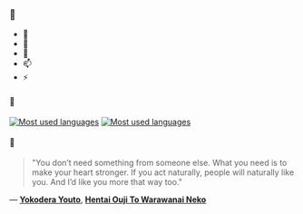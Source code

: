 ### 👋

- 🔭
- 🌱
- 💬
- 📫
- ⚡

#### 🧏

[![Most used languages](https://github-readme-stats-aynah.vercel.app/api/top-langs/?username=aynh&theme=solarized-dark&langs_count=6&layout=compact&hide_title=true)](https://github.com/anuraghazra/github-readme-stats#gh-dark-mode-only)
[![Most used languages](https://github-readme-stats-aynah.vercel.app/api/top-langs/?username=aynh&theme=solarized-light&langs_count=6&layout=compact&hide_title=true)](https://github.com/anuraghazra/github-readme-stats#gh-light-mode-only)

#### 💬

> "You don’t need something from someone else. What you need is to make your heart stronger. If you act naturally, people will naturally like you. And I’d like you more that way too."

&mdash; [**Yokodera Youto**](https://myanimelist.net/character.php?q=Yokodera%20Youto&cat=character), [**Hentai Ouji To Warawanai Neko**](https://myanimelist.net/search/all?q=Hentai%20Ouji%20To%20Warawanai%20Neko&cat=all)
